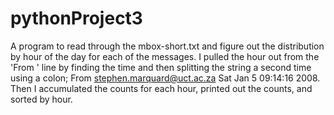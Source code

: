 # pythonProject3

A program to read through the mbox-short.txt and
figure out the distribution by hour of the day for each of the messages.
I pulled the hour out from the 'From ' line by finding the time
and then splitting the string a second time using a colon; 
From stephen.marquard@uct.ac.za Sat Jan  5 09:14:16 2008.
Then I accumulated the counts for each hour, printed out the counts,
and sorted by hour.
